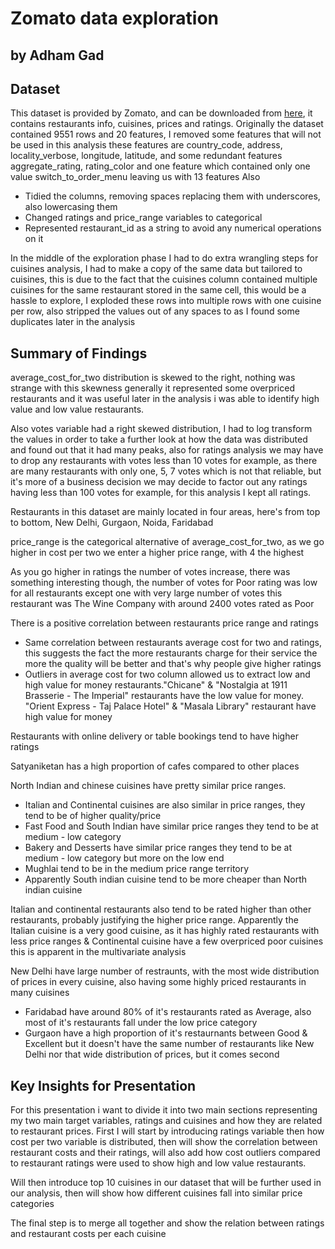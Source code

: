 # Zomato data exploration
## by Adham Gad


## Dataset

This dataset is provided by Zomato, and can be downloaded from [here](https://www.kaggle.com/shrutimehta/zomato-restaurants-data), it contains restaurants info, cuisines, prices and ratings. 
Originally the dataset contained 9551 rows and 20 features, I removed some features that will not be used in this analysis these features are country_code, address, locality_verbose, longitude, latitude, and some redundant features aggregate_rating, rating_color and one feature which contained only one value switch_to_order_menu
leaving us with 13 features
Also
* Tidied the columns, removing spaces replacing them with underscores, also lowercasing them
* Changed ratings and price_range variables to categorical
* Represented restaurant_id as a string to avoid any numerical operations on it

In the middle of the exploration phase I had to do extra wrangling steps for cuisines analysis, I had to make a copy of the same data but tailored to cuisines, this is due to the fact that the cuisines column contained multiple cuisines for the same restaurant stored in the same cell, this would be a hassle to explore, I exploded these rows into multiple rows with one cuisine per row, also stripped the values out of any spaces to as I found some duplicates later in the analysis



## Summary of Findings

average_cost_for_two distribution is skewed to the right, nothing was strange with this skewness generally it represented some overpriced restaurants and it was useful later in the analysis i was able to identify high value and low value restaurants.

Also votes variable had a right skewed distribution, I had to log transform the values in order to take a further look at how the data was distributed and found out that it had many peaks, also for ratings analysis we may have to drop any restaurants with votes less than 10 votes for example, as there are many restaurants with only one, 5, 7 votes which is not that reliable, but it's more of a business decision we may decide to factor out any ratings having less than 100 votes for example, for this analysis I kept all ratings.

Restaurants in this dataset are mainly located in four areas, here's from top to bottom, New Delhi, Gurgaon, Noida, Faridabad

price_range is the categorical alternative of average_cost_for_two, as we go higher in cost per two we enter a higher price range, with 4 the highest

As you go higher in ratings the number of votes increase, there was something interesting though, the number of votes for Poor rating was low for all restaurants except one with very large number of votes this restaurant was The Wine Company with around 2400 votes rated as Poor

There is a positive correlation between restaurants price range and ratings
* Same correlation between restaurants average cost for two and ratings, this suggests the fact the more restaurants charge for their service the more the quality will be better and that's why people give higher ratings
* Outliers in average cost for two column allowed us to extract low and high value for money restaurants."Chicane" & "Nostalgia at 1911 Brasserie - The Imperial" restaurants have the low value for money. "Orient Express - Taj Palace Hotel" & "Masala Library"  restaurant have high value for money 

Restaurants with online delivery or table bookings tend to have higher ratings

Satyaniketan has a high proportion of cafes compared to other places

North Indian and chinese cuisines have pretty similar price ranges.
* Italian and Continental cuisines are also similar in price ranges, they tend to be of higher quality/price
* Fast Food and South Indian have similar price ranges they tend to be at medium - low category
* Bakery and Desserts have similar price ranges they tend to be at medium - low category but more on the low end
* Mughlai tend to be in the medium price range territory
* Apparently South indian cuisine tend to be more cheaper than North indian cuisine

Italian and continental restaurants also tend to be rated higher than other restaurants, probably justifying the higher price range.
Apparently the Italian cuisine is a very good cuisine, as it has highly rated restaurants with less price ranges & Continental cuisine have a few overpriced poor cuisines this is apparent in the multivariate analysis

New Delhi have large number of restraunts, with the most wide distribution of prices in every cuisine, also having some highly priced restaurants in many cuisines
* Faridabad have around 80% of it's restaurants rated as Average, also most of it's restaurants fall under the low price category
* Gurgaon have a high proportion of it's restaurnants between Good & Excellent but it doesn't have the same number of restaurants like New Delhi nor that wide distribution of prices, but it comes second


## Key Insights for Presentation

For this presentation i want to divide it into two main sections representing my two main target variables, ratings and cuisines and how they are related to restaurant prices. First I will start by introducing ratings variable then how cost per two variable is distributed, then will show the correlation between restaurant costs and their ratings, will also add how cost outliers compared to restaurant ratings were used to show high and low value restaurants.

Will then introduce top 10 cuisines in our dataset that will be further used in our analysis, then will show how different cuisines fall into similar price categories

The final step is to merge all together and show the relation between ratings and restaurant costs per each cuisine 

